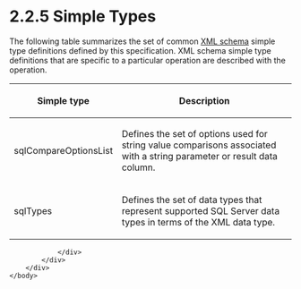 <html dir="LTR" xmlns:mshelp="http://msdn.microsoft.com/mshelp" xmlns:ddue="http://ddue.schemas.microsoft.com/authoring/2003/5" xmlns:xlink="http://www.w3.org/1999/xlink" xmlns:tool="http://www.microsoft.com/tooltip">
    <head>
        <meta http-equiv="Content-Type" content="text/html; CHARSET=utf-8"></meta>
        <meta name="save" content="history"></meta>
        <title>2.2.5 Simple Types</title>
        <xml>
            <mshelp:toctitle title="2.2.5 Simple Types"></mshelp:toctitle>
            <mshelp:rltitle title="[MS-SSNWS]: Simple Types"></mshelp:rltitle>
            <mshelp:keyword index="A" term="b48d7164-8c44-42f2-874b-d7f678534060"></mshelp:keyword>
            <mshelp:attr name="DCSext.ContentType" value="open specification"></mshelp:attr>
            <mshelp:attr name="AssetID" value="b48d7164-8c44-42f2-874b-d7f678534060"></mshelp:attr>
            <mshelp:attr name="TopicType" value="kbRef"></mshelp:attr>
            <mshelp:attr name="DCSext.Title" value="[MS-SSNWS]: Simple Types" />
        </xml>
    </head>
    <body>
        <div id="header">
            <h1 class="heading">2.2.5 Simple Types</h1>
        </div>
        <div id="mainSection">
            <div id="mainBody">
                <div id="allHistory" class="saveHistory"></div>
                <div id="sectionSection0" class="section" name="collapseableSection">
                    

<p>The following table summarizes the set of common <a href="4baedaec-b5a7-4176-be88-e1cec659ab8c.md#gt_bd0ce6f9-c350-4900-827e-951265294067">XML schema</a> simple type
definitions defined by this specification. XML schema simple type definitions
that are specific to a particular operation are described with the operation.</p>

<table>
 <thead>
  <tr>
   <th>
   <p>Simple type</p>
   </th>
   <th>
   <p>Description</p>
   </th>
  </tr>
 </thead>
 <tr>
  <td>
  <p>sqlCompareOptionsList</p>
  </td>
  <td>
  <p>Defines the set of options used for string value
  comparisons associated with a string parameter or result data column.</p>
  </td>
 </tr>
 <tr>
  <td>
  <p>sqlTypes</p>
  </td>
  <td>
  <p>Defines the set of data types that represent supported
  SQL Server data types in terms of the XML data type.</p>
  </td>
 </tr>
</table>


                </div>
            </div>
        </div>
    </body>
</html>